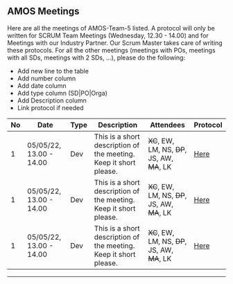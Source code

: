 ﻿## AMOS Meetings

Here are all the meetings of AMOS-Team-5 listed. A protocol will only be written for SCRUM Team Meetings (Wednesday, 12.30 - 14.00) and for Meetings with our Industry Partner. Our Scrum Master takes care of writing these protocols. 
For all the other meetings (meetings with POs, meetings with all SDs, meetings with 2 SDs, ...), please do the following: 
- Add new line to the table
- Add number column
- Add date column
- Add type column (SD|PO|Orga)
- Add Description column
- Link protocol if needed



|No |Date |Type|Description |Attendees |Protocol |
|---|-----|----|------------|----------|---------|
|1|05/05/22, 13.00 - 14.00|Dev|This is a short description of the meeting. Keep it short please. |~~XC~~, EW, LM, NS, ~~DP~~, JS, AW, ~~MA~~, LK|[Here](https://github.com/amosproj/amos2022ss05-find-my-hearing-aid/blob/main/project-management/Meeting-protocols/Protocol_1)|
|1|05/05/22, 13.00 - 14.00|Dev|This is a short description of the meeting. Keep it short please. |~~XC~~, EW, LM, NS, ~~DP~~, JS, AW, ~~MA~~, LK|[Here](https://github.com/amosproj/amos2022ss05-find-my-hearing-aid/blob/main/project-management/Meeting-protocols/Protocol_1)|
|1|05/05/22, 13.00 - 14.00|Dev|This is a short description of the meeting. Keep it short please. |~~XC~~, EW, LM, NS, ~~DP~~, JS, AW, ~~MA~~, LK|[Here](https://github.com/amosproj/amos2022ss05-find-my-hearing-aid/blob/main/project-management/Meeting-protocols/Protocol_1)|

_______________________

